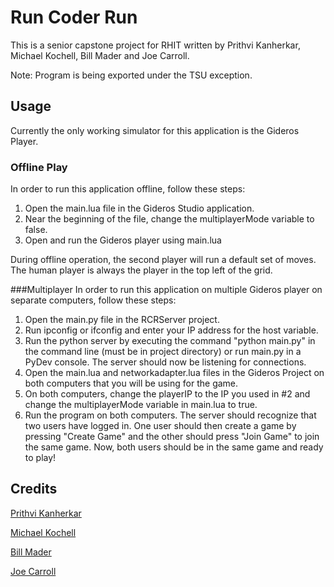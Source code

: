 # Run Coder Run
This is a senior capstone project for RHIT written by Prithvi Kanherkar, Michael Kochell, Bill Mader and Joe Carroll.

Note: Program is being exported under the TSU exception.
## Usage
Currently the only working simulator for this application is the Gideros Player. 

### Offline Play
In order to run this application offline, follow these steps: 

1. Open the main.lua file in the Gideros Studio application.
2. Near the beginning of the file, change the multiplayerMode variable to false.
3. Open and run the Gideros player using main.lua

During offline operation, the second player will run a default set of moves. The human player is always the player in the top left of the grid.

###Multiplayer
In order to run this application on multiple Gideros player on separate computers, follow these steps:

1. Open the main.py file in the RCRServer project.
2. Run ipconfig or ifconfig and enter your IP address for the host variable.
3. Run the python server by executing the command "python main.py" in the command line (must be in project directory) or run main.py in a PyDev console. The server should now be listening for connections.
4. Open the main.lua and networkadapter.lua files in the Gideros Project on both computers that you will be using for the game.
5. On both computers, change the playerIP to the IP you used in #2 and change the multiplayerMode variable in main.lua to true.
6. Run the program on both computers. The server should recognize that two users have logged in. One user should then create a game by pressing "Create Game" and the other should press "Join Game" to join the same game. Now, both users should be in the same game and ready to play!

## Credits
[Prithvi Kanherkar](https://www.github.com/pkanher617)

[Michael Kochell](https://www.github.com/mickmister)

[Bill Mader](https://www.github.com/Bill-Mader)

[Joe Carroll](https://www.github.com/Geosef)
